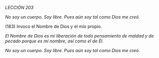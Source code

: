 *LECCIÓN 203*

*No soy un cuerpo. Soy libre.*
*Pues aún soy tal como Dios me creó.*

(183) Invoco el Nombre de Dios y el mío propio.

_El Nombre de Dios es mi liberación de todo pensamiento de maldad y de pecado porque es mi nombre, así como el de Él._

*No soy un cuerpo. Soy libre.*
*Pues aún soy tal como Dios me creó.*
